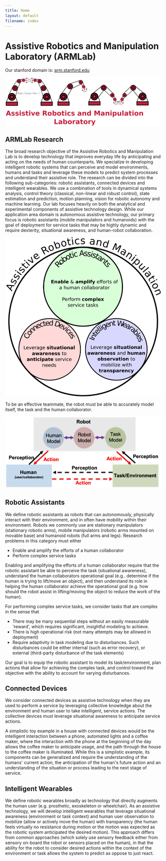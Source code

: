 ```yaml
---
title: Home
layout: default
filename: index
---
```


# Assistive Robotics and Manipulation Laboratory (ARMLab)

Our stanford domain is: [arm.stanford.edu](https://arm.stanford.edu/)

<!-- ![armlab_logo](figures/arm_lab_logo_with_title_small_adj_6.png =250x) -->
<p align="center">
<img src="figures/arm_lab_logo_with_title_small_adj_6.png" width="500">
</p>

## ARMLab Research

The broad research objective of the Assistive Robotics and Manipulation Lab is to develop technology that improves everyday life by anticipating and acting on the needs of human counterparts. We specialize in developing intelligent robotic systems that can perceive and model environments, humans and tasks and leverage these models to predict system processes and understand their assistive role. The research can be divided into the following sub-categories: robotic assistants, connected devices and intelligent wearables.  We use a combination of tools in dynamical systems analysis, control theory (classical, non-linear and robust control), state estimation and prediction, motion planning, vision for robotic autonomy and machine learning. Our lab focuses heavily on both the analytical and experimental components of assistive technology design. While our application area domain is autonomous assistive technology, our primary focus is robotic assistants (mobile manipulators and humanoids) with the goal of deployment for service tasks that may be highly dynamic and require dexterity, situational awareness, and human-robot collaboration. 

<!-- ![project_scopes](figures/project_scopes_0.png) -->
<p align="center">
<img src="figures/project_scopes_0.png" width="700">
</p>

To be an effective teammate, the robot must be able to accurately model itself, the task and the human collaborator. 


<!-- ![problems](figures/armlab_problem.png) -->
<p align="center">
<img src="figures/armlab_problem.png" width="700">
</p>

## Robotic Assistants

We define robotic assistants as robots that can autonomously, physically interact with their environment, and in often have mobility within their environment. Robots we commonly use are stationary manipulators (stationary robotic arms), mobile manipulators (robotic arms mounted on movable base) and humanoid robots (full arms and legs). Research problems in this category must either 
- Enable and amplify the efforts of a human collaborator
- Perform complex service tasks

Enabling and amplifying the efforts of a human collaborator require that the robotic assistant be able to perceive the task (situational awareness), understand the human collaborators operational goal (e.g.. determine if the human is trying to lift/move an object), and then understand its role in helping the human collaborator achieve the operational goal (e.g. how should the robot assist in lifting/moving the object to reduce the work of the human). 

For performing complex service tasks, we consider tasks that are complex in the sense that
- There may be many sequential steps without an easily measurable 'reward', which requires significant, insightful modeling to achieve. 
- There is high operational risk (not many attempts may be allowed in deployment)
- Require adaptivity in task modeling due to disturbances. Such disturbances could be either internal (such as error recovery), or external (third-party disturbance of the task elements)

Our goal is to equip the robotic assistant to model its task/environment, plan actions that allow for achieving the complex task, and control toward the objective with the ability to account for varying disturbances.

## Connected Devices

We consider connected devices as assistive technology when they are used to perform a service by leveraging collective knowledge about the environment and human user to take intelligent, service actions. The collective devices must leverage situational awareness to anticipate service actions.

A simplistic toy example in a house with connected devices would be the intelligent interaction between a phone, automated lights and a coffee maker, where the interaction with the phone at the beginning of the day allows the coffee maker to anticipate usage, and the path through the house to the coffee maker is illuminated. While this is a simplistic example, its components can be generalized and require the understanding of the humans' current action, the anticipation of the human's future action and an understanding of the situation or process leading to the next stage of service.    

## Intelligent Wearables

We define robotic wearables broadly as technology that directly augments the human user (e.g. prosthetic, exoskeleton or wheelchair).  As an assistive technology, we will develop intelligent wearables that leverage situational awareness (environment or task context) and human user observation to mobilize (allow or actively move the human) with transparency (the human feels virtually no resistance during motion or the motion was expected as the robotic system anticipated the desired motion). This approach differs from common approaches (which solely use sensory feedback either from sensory on-board the robot or sensors placed on the human), in that the ability for the robot to consider desired actions within the context of the environment or task allows the system to predict as oppose to just react. 

